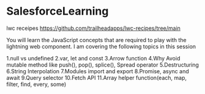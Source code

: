 # SalesforceLearning


lwc receipes
https://github.com/trailheadapps/lwc-recipes/tree/main




You will learn the JavaScript concepts that are required to play with the lightning web component. I am covering the following topics in this session


1.null vs undefined
2.var, let and const
3.Arrow function
4.Why Avoid mutable method like push(), pop(), splice(), Spread operator
5.Destructuring
6.String Interpolation
7.Modules import and export
8.Promise, async and await
9.Query selector
10.Fetch API
11.Array helper function(each, map, filter, find, every, some)
